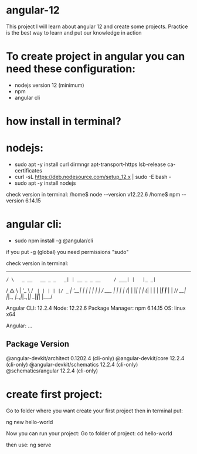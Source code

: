 # angular-12
This project I will learn about angular 12 and create some projects. Practice is the best way to learn and put our knowledge  in action


# To create project in angular you can need these configuration:

* nodejs version 12 (minimum)
* npm 
* angular cli


# how install in terminal?

# nodejs: 
* sudo apt -y install curl dirmngr apt-transport-https lsb-release ca-certificates
* curl -sL https://deb.nodesource.com/setup_12.x | sudo -E bash -
* sudo apt -y install nodejs

check version in terminal:
/home$ node --version
v12.22.6
/home$ npm --version
6.14.15


# angular cli:
* sudo npm install -g @angular/cli

if you put -g (global) you need permissions "sudo"

check version in terminal:

   _                      _                 ____ _     ___
    / \   _ __   __ _ _   _| | __ _ _ __     / ___| |   |_ _|
   / △ \ | '_ \ / _` | | | | |/ _` | '__|   | |   | |    | |
  / ___ \| | | | (_| | |_| | | (_| | |      | |___| |___ | |
 /_/   \_\_| |_|\__, |\__,_|_|\__,_|_|       \____|_____|___|
                |___/
    

Angular CLI: 12.2.4
Node: 12.22.6
Package Manager: npm 6.14.15
OS: linux x64

Angular: 
... 

Package                      Version
------------------------------------------------------
@angular-devkit/architect    0.1202.4 (cli-only)
@angular-devkit/core         12.2.4 (cli-only)
@angular-devkit/schematics   12.2.4 (cli-only)
@schematics/angular          12.2.4 (cli-only)


# create first project:
Go to folder where you want create your first project then in terminal put:

ng new hello-world

Now you can run your project:
Go to folder of project:
cd hello-world

then use:
ng serve